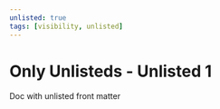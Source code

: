 ```yaml
---
unlisted: true
tags: [visibility, unlisted]
---
```


# Only Unlisteds - Unlisted 1

Doc with unlisted front matter